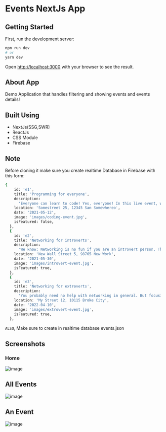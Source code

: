 # Events NextJs App

## Getting Started

First, run the development server:

```bash
npm run dev
# or
yarn dev
```
Open [http://localhost:3000](http://localhost:3000) with your browser to see the result.

## About App
Demo Application that handles filtering and showing events and events details!

## Built Using
- NextJs(SSG,SWR) 
- ReactJs
- CSS Module
- Firebase
## Note
Before cloning it make sure you create realtime Database in Firebase with this form:
  ```bash
  {
      id: 'e1',
      title: 'Programming for everyone',
      description:
        'Everyone can learn to code! Yes, everyone! In this live event, we are going to go through all the key basics and get you started with programming as well.',
      location: 'Somestreet 25, 12345 San Somewhereo',
      date: '2021-05-12',
      image: 'images/coding-event.jpg',
      isFeatured: false,
    },
    {
      id: 'e2',
      title: 'Networking for introverts',
      description:
        "We know: Networking is no fun if you are an introvert person. That's why we came up with this event - it'll be so much easier. Promised!",
      location: 'New Wall Street 5, 98765 New Work',
      date: '2021-05-30',
      image: 'images/introvert-event.jpg',
      isFeatured: true,
    },
    {
      id: 'e3',
      title: 'Networking for extroverts',
      description:
        'You probably need no help with networking in general. But focusing your energy correctly - that is something where most people can improve.',
      location: 'My Street 12, 10115 Broke City',
      date: '2022-04-10',
      image: 'images/extrovert-event.jpg',
      isFeatured: true,
    },
  ```
 `ALSO`, Make sure to create in realtime database events.json
## Screenshots
### Home
![image](https://user-images.githubusercontent.com/102517583/187242595-72ffc836-a664-4a61-a813-7a357ba405d2.png)
## All Events
![image](https://user-images.githubusercontent.com/102517583/187242625-f69ff261-f4dd-4478-8621-729136f1e226.png)
## An Event
![image](https://user-images.githubusercontent.com/102517583/187242692-9ee56fbd-0063-439f-933a-9d73f4859e85.png)
